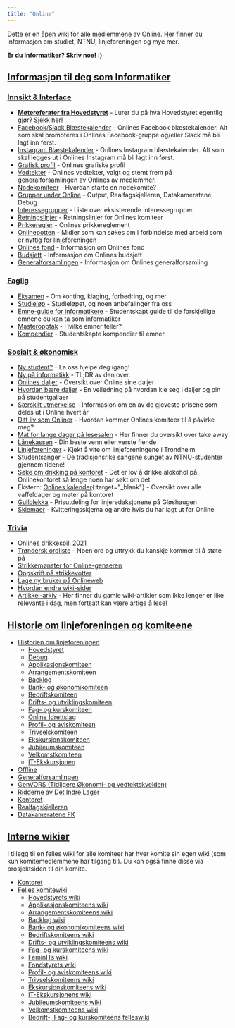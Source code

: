 ```yaml
---
title: "Online"
---
```


Dette er en åpen wiki for alle medlemmene av Online. Her finner du informasjon om studiet, NTNU, linjeforeningen og mye mer.

**Er du informatiker? Skriv noe! :)**

[Informasjon til deg som Informatiker](/info/)
----------------------------------------------------------

### [Innsikt & Interface](/info/innsikt-og-interface/)

- [**Møtereferater fra Hovedstyret**](/info/innsikt-og-interface/motereferater-fra-hovedstyret/) - Lurer du på hva Hovedstyret egentlig gjør? Sjekk her!
- [Facebook/Slack Blæstekalender](https://docs.google.com/spreadsheets/d/1N4c01zclcgD0xs_RtDCqOVgs2GPOZB2Tx3pO7AIZrqI/edit#gid=1408777825) - Onlines Facebook blæstekalender. Alt som skal promoteres i Onlines Facebook-gruppe og/eller Slack må bli lagt inn først.
- [Instagram Blæstekalender](https://docs.google.com/spreadsheets/d/1N9RrF_O3dAnGC0Pu4jdJe0wqzyBos71FeG0iWzhX120/edit?usp=sharing) - Onlines Instagram blæstekalender. Alt som skal legges ut i Onlines Instagram må bli lagt inn først.
- [Grafisk profil](/info/innsikt-og-interface/grafisk-profil/) - Onlines grafiske profil
- [Vedtekter](/info/innsikt-og-interface/vedtekter/) - Onlines vedtekter, valgt og stemt frem på generalforsamlingen av Onlines av medlemmer.
- [Nodekomiteer](/info/innsikt-og-interface/nodekomiteer/) - Hvordan starte en nodekomite?
- [Grupper under Online](/grupper-under-online/)  - Output, Realfagskjelleren, Datakameratene, Debug
- [Interessegrupper](/info/innsikt-og-interface/interessegrupper/) - Liste over eksisterende interessegrupper.
- [Retningslinjer](/info/innsikt-og-interface/retningslinjer/) - Retningslinjer for Onlines komiteer
- [Prikkeregler](https://online.ntnu.no/profile/settings/penalties#rules) - Onlines prikkereglement  
- [Onlinepotten](/info/innsikt-og-interface/onlinepotten/) - Midler som kan søkes om i forbindelse med arbeid som er nyttig for linjeforeningen
- [Onlines fond](/info/innsikt-og-interface/onlines-fond/) - Informasjon om Onlines fond
- [Budsjett](/info/innsikt-og-interface/budsjett/) - Informasjon om Onlines budsjett  
- [Generalforsamlingen](/generalforsamlingen) - Informasjon om Onlines generalforsamling


### [Faglig](/info/faglig/)

- [Eksamen](/info/faglig/eksamen/) - Om konting, klaging, forbedring, og mer
- [Studieløp](/info/faglig/studielop/) - Studieløpet, og noen anbefalinger fra oss
- [Emne-guide for informatikere](/info/faglig/emneguide/) - Studentskapt guide til de forskjellige emnene du kan ta som informatiker
- [Masteropptak](/info/faglig/masteropptak/) - Hvilke emner teller?
- [Kompendier](/info/faglig/kompendier/) - Studentskapte kompendier til emner.

### [Sosialt & økonomisk](/info/sosialt-og-okonomisk/)
- [Ny student?](/info/sosialt-og-okonomisk/ny-student/) - La oss hjelpe deg igang!
- [Ny på informatikk](/info/ny-paa-informatikk/)  - TL;DR av den over. 
- [Onlines daljer](/info/daljer) - Oversikt over Online sine daljer
- [Hvordan bære daljer](/info/dalje) - En veiledning på hvordan kle seg i daljer og pin på studentgallaer
- [Særskilt utmerkelse](/info/saerskilt-utmerkelse) - Informasjon om en av de gjeveste prisene som deles ut i Online hvert år
- [Ditt liv som Onliner](/info/sosialt-og-okonomisk/ditt-liv-som-onliner/) - Hvordan kommer Onlines komiteer til å påvirke meg?
- [Mat for lange dager på lesesalen](/info/sosialt-og-okonomisk/mat_for_lange_dager_pa_lesesalen/) - Her finner du oversikt over take away
- [Lånekassen](/info/sosialt-og-okonomisk/lanekassen/) - Din beste venn eller verste fiende
- [Linjeforeninger](/info/sosialt-og-okonomisk/linjeforeninger/) - Kjekt å vite om linjeforeningene i Trondheim
- [Studentsanger](/info/sosialt-og-okonomisk/studentsanger/) - De tradisjonsrike sangene sunget av NTNU-studenter gjennom tidene!
- [Søke om drikking på kontoret](/info/sosialt-og-okonomisk/soke-om-drikking-pa-kontoret/) - Det er lov å drikke alokohol på Onlinekontoret så lenge noen har søkt om det
- Ekstern: [Onlines kalender](https://www.google.com/calendar/embed?src=54v6g4v6r46qi4asf7lh5j9pcs%40group.calendar.google.com&ctz=Europe/Oslo){:target="_blank"} - Oversikt over alle vaffeldager og møter på kontoret
- [Gullblekka](/gullblekka/) - Prisutdeling for linjeredaksjonene på Gløshaugen
- [Skjemaer](/info/sosialt-og-okonomisk/skjemaer/) - Kvitteringsskjema og andre hvis du har lagt ut for Online

### [Trivia](/info/trivia/)

- [Onlines drikkespill 2021](/info/trivia/onlines-drikkespill-2021/)
- [Trøndersk ordliste](/info/trivia/trondersk-ordliste/) - Noen ord og uttrykk du kanskje kommer til å støte på
- [Strikkemønster for Online-genseren](/info/trivia/strikkegenser/)
- [Oppskrift på strikkevotter](/info/trivia/oppskrift_pa_strikkevotter/)
- [Lage ny bruker på Onlineweb](/info/trivia/ny_bruker)
- [Hvordan endre wiki-sider](/info/trivia/hvordan-endre-wiki-sider-pa-ow/)
- [Artikkel-arkiv](/info/trivia/arkiv) - Her finner du gamle wiki-artikler som ikke lenger er like relevante i dag, men fortsatt kan være artige å lese!




[Historie om linjeforeningen og komiteene](/historie/)
----------------------------------------

- [Historien om linjeforeningen](/historie/om)
    - [Hovedstyret](/historie/hs)
    - [Debug](/historie/debug)
    - [Applikasjonskomiteen](/historie/appkom)
    - [Arrangementskomiteen](/historie/arrkom)  
    - [Backlog](/historie/seniorkom)
    - [Bank- og økonomikomiteen](/historie/bankom)
    - [Bedriftskomiteen](/historie/bedkom)
    - [Drifts- og utviklingskomiteen](/historie/dotkom)
    - [Fag- og kurskomiteen](/historie/fagkom)
    - [Online Idrettslag](/historie/oil)
    - [Profil- og aviskomiteen](/historie/prokom)
    - [Trivselskomiteen](/historie/trikom)
    - [Ekskursjonskomiteen](/historie/ekskom)
    - [Jubileumskomiteen](/historie/jubkom)
    - [Velkomstkomiteen](/historie/velkom)
    - [IT-Ekskursjonen](/historie/itex)
- [Offline](/offlines-historie/)
- [Generalforsamlingen](/generalforsamlingen)
- [GenVORS (Tidligere Økonomi- og vedtektskvelden)](/okogved)
- [Ridderne av Det Indre Lager](/ridderne/)
- [Kontoret](/kontoret)
- [Realfagskjelleren](/realfagskjelleren)
- [Datakameratene FK](/datakameratenefk)

[Interne wikier](/wiki/)
--------------

I tillegg til en felles wiki for alle komiteer har hver komite sin egen wiki (som kun komitemedlemmene har tilgang til).
Du kan også finne disse via prosjektsiden til din komite.


- [Kontoret](https://old.online.ntnu.no/wiki/komiteer/kontoret/)
- [Felles komitewiki](https://old.online.ntnu.no/wiki/komiteer/)
    - [Hovedstyrets wiki](https://old.online.ntnu.no/wiki/komiteer/hovedstyret/)
    - [Applikasjonskomiteens wiki](https://old.online.ntnu.no/wiki/komiteer/appkom/)
    - [Arrangementskomiteens wiki](https://old.online.ntnu.no/wiki/komiteer/arrkom/)  
    - [Backlog wiki](https://old.online.ntnu.no/wiki/komiteer/seniorkom/)
    - [Bank- og økonomikomiteens wiki](https://old.online.ntnu.no/wiki/komiteer/bankom/)
    - [Bedriftskomiteens wiki](https://old.online.ntnu.no/wiki/komiteer/bedkom/)
    - [Drifts- og utviklingskomiteens wiki](https://old.online.ntnu.no/wiki/komiteer/dotkom/)
    - [Fag- og kurskomiteens wiki](https://old.online.ntnu.no/wiki/komiteer/fagkom/)
    - [FeminITs wiki](https://old.online.ntnu.no/wiki/komiteer/jentekom/)
    - [Fondstyrets wiki](https://old.online.ntnu.no/wiki/komiteer/fondstyret/)
    - [Profil- og aviskomiteens wiki](https://old.online.ntnu.no/wiki/komiteer/prokom/)
    - [Trivselskomiteens wiki](https://old.online.ntnu.no/wiki/komiteer/trikom/)
    - [Ekskursjonskomiteens wiki](https://old.online.ntnu.no/wiki/komiteer/ekskom/)
    - [IT-Ekskursjonens wiki](https://old.online.ntnu.no/wiki/komiteer/it_ekskursjonen/)
    - [Jubileumskomiteens wiki](https://old.online.ntnu.no/wiki/komiteer/jubkom/)
    - [Velkomstkomiteens wiki](https://old.online.ntnu.no/wiki/komiteer/velkom/)
    - [Bedrift-, Fag- og kurskomiteens felleswiki](https://old.online.ntnu.no/wiki/komiteer/bedfagkom/)